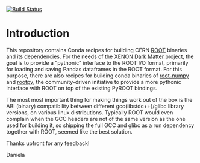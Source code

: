 
[![Build Status](https://api.travis-ci.org/remenska/root-conda-recipes.svg)](https://travis-ci.org/remenska/root-conda-recipes)

# Introduction

This repository contains Conda recipes for building CERN [ROOT](https://root.cern.ch/) binaries and its dependencies. For the needs of the [XENON Dark Matter project](http://xenon.astro.columbia.edu/), the goal is to provide a "pythonic" interface to the ROOT I/O format, primarily for loading and saving Pandas dataframes in the ROOT format. For this purpose, there are also recipes for building conda binaries of [root-numpy](https://github.com/rootpy/root_numpy) and [rootpy](https://github.com/rootpy/rootpy), the community-driven initiative to provide a more pythonic interface with ROOT on top of the existing PyROOT bindings.

The most most important thing for making things work out of the box is the ABI (binary) compatibility between different gcc(libstdc++)/glibc library versions, on various linux distributions. Typically ROOT would even complain when the GCC headers are not of the same version as the one used for building it, so shipping the full GCC and glibc as a run dependency together with ROOT, seemed like the best solution.




Thanks upfront for any feedback!

Daniela
